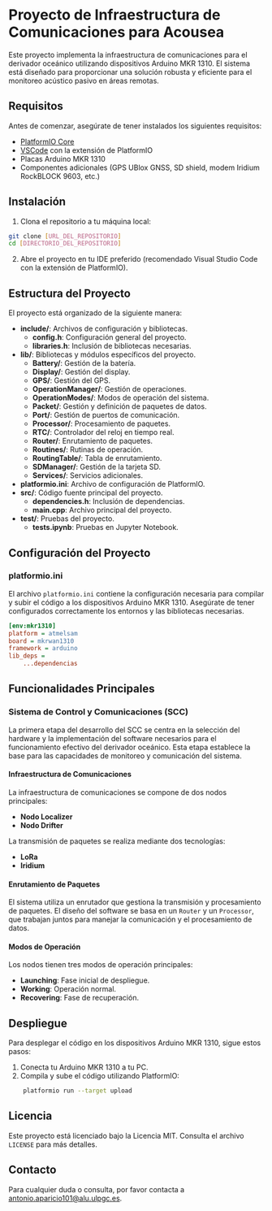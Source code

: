 
# Proyecto de Infraestructura de Comunicaciones para Acousea

Este proyecto implementa la infraestructura de comunicaciones para el derivador oceánico utilizando dispositivos Arduino MKR 1310. El sistema está diseñado para proporcionar una solución robusta y eficiente para el monitoreo acústico pasivo en áreas remotas.

## Requisitos

Antes de comenzar, asegúrate de tener instalados los siguientes requisitos:

- [PlatformIO Core](https://platformio.org/install/cli)
- [VSCode](https://code.visualstudio.com/) con la extensión de PlatformIO
- Placas Arduino MKR 1310
- Componentes adicionales (GPS UBlox GNSS, SD shield, modem Iridium RockBLOCK 9603, etc.)


## Instalación

1. Clona el repositorio a tu máquina local:
```bash
git clone [URL_DEL_REPOSITORIO]
cd [DIRECTORIO_DEL_REPOSITORIO]
```

2. Abre el proyecto en tu IDE preferido (recomendado Visual Studio Code con la extensión de PlatformIO).

## Estructura del Proyecto

El proyecto está organizado de la siguiente manera:

- **include/**: Archivos de configuración y bibliotecas.
  - **config.h**: Configuración general del proyecto.
  - **libraries.h**: Inclusión de bibliotecas necesarias.
- **lib/**: Bibliotecas y módulos específicos del proyecto.
  - **Battery/**: Gestión de la batería.
  - **Display/**: Gestión del display.
  - **GPS/**: Gestión del GPS.
  - **OperationManager/**: Gestión de operaciones.
  - **OperationModes/**: Modos de operación del sistema.
  - **Packet/**: Gestión y definición de paquetes de datos.
  - **Port/**: Gestión de puertos de comunicación.
  - **Processor/**: Procesamiento de paquetes.
  - **RTC/**: Controlador del reloj en tiempo real.
  - **Router/**: Enrutamiento de paquetes.
  - **Routines/**: Rutinas de operación.
  - **RoutingTable/**: Tabla de enrutamiento.
  - **SDManager/**: Gestión de la tarjeta SD.
  - **Services/**: Servicios adicionales.
- **platformio.ini**: Archivo de configuración de PlatformIO.
- **src/**: Código fuente principal del proyecto.
  - **dependencies.h**: Inclusión de dependencias.
  - **main.cpp**: Archivo principal del proyecto.
- **test/**: Pruebas del proyecto.
  - **tests.ipynb**: Pruebas en Jupyter Notebook.

## Configuración del Proyecto

### platformio.ini

El archivo `platformio.ini` contiene la configuración necesaria para compilar y subir el código a los dispositivos Arduino MKR 1310. Asegúrate de tener configurados correctamente los entornos y las bibliotecas necesarias.

```ini
[env:mkr1310]
platform = atmelsam
board = mkrwan1310
framework = arduino
lib_deps =
    ...dependencias
```

## Funcionalidades Principales

### Sistema de Control y Comunicaciones (SCC)

La primera etapa del desarrollo del SCC se centra en la selección del hardware y la implementación del software necesarios para el funcionamiento efectivo del derivador oceánico. Esta etapa establece la base para las capacidades de monitoreo y comunicación del sistema.

#### Infraestructura de Comunicaciones

La infraestructura de comunicaciones se compone de dos nodos principales:
- **Nodo Localizer**
- **Nodo Drifter**

La transmisión de paquetes se realiza mediante dos tecnologías:
- **LoRa**
- **Iridium**

#### Enrutamiento de Paquetes

El sistema utiliza un enrutador que gestiona la transmisión y procesamiento de paquetes. El diseño del software se basa en un `Router` y un `Processor`, que trabajan juntos para manejar la comunicación y el procesamiento de datos.

#### Modos de Operación

Los nodos tienen tres modos de operación principales:
- **Launching**: Fase inicial de despliegue.
- **Working**: Operación normal.
- **Recovering**: Fase de recuperación.


## Despliegue

Para desplegar el código en los dispositivos Arduino MKR 1310, sigue estos pasos:

1. Conecta tu Arduino MKR 1310 a tu PC.
2. Compila y sube el código utilizando PlatformIO:
```bash
    platformio run --target upload
```


## Licencia

Este proyecto está licenciado bajo la Licencia MIT. Consulta el archivo `LICENSE` para más detalles.

## Contacto

Para cualquier duda o consulta, por favor contacta a [antonio.aparicio101@alu.ulpgc.es](antonio.aparicio101@alu.ulpgc.es).
